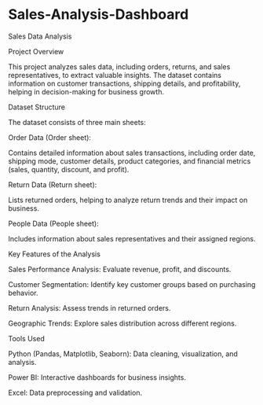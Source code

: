 # Sales-Analysis-Dashboard
Sales Data Analysis

Project Overview

This project analyzes sales data, including orders, returns, and sales representatives, to extract valuable insights. The dataset contains information on customer transactions, shipping details, and profitability, helping in decision-making for business growth.

Dataset Structure

The dataset consists of three main sheets:

Order Data (Order sheet):

Contains detailed information about sales transactions, including order date, shipping mode, customer details, product categories, and financial metrics (sales, quantity, discount, and profit).

Return Data (Return sheet):

Lists returned orders, helping to analyze return trends and their impact on business.

People Data (People sheet):

Includes information about sales representatives and their assigned regions.

Key Features of the Analysis

Sales Performance Analysis: Evaluate revenue, profit, and discounts.

Customer Segmentation: Identify key customer groups based on purchasing behavior.

Return Analysis: Assess trends in returned orders.

Geographic Trends: Explore sales distribution across different regions.

Tools Used

Python (Pandas, Matplotlib, Seaborn): Data cleaning, visualization, and analysis.

Power BI: Interactive dashboards for business insights.

Excel: Data preprocessing and validation.
